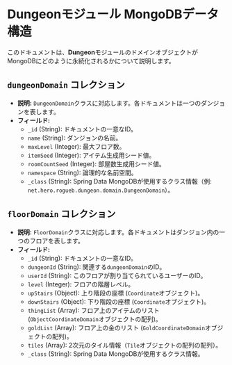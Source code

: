 # Dungeonモジュール MongoDBデータ構造

このドキュメントは、**Dungeon**モジュールのドメインオブジェクトがMongoDBにどのように永続化されるかについて説明します。

## `dungeonDomain` コレクション
- **説明:** `DungeonDomain`クラスに対応します。各ドキュメントは一つのダンジョンを表します。
- **フィールド:**
    - `_id` (String): ドキュメントの一意なID。
    - `name` (String): ダンジョンの名前。
    - `maxLevel` (Integer): 最大フロア数。
    - `itemSeed` (Integer): アイテム生成用シード値。
    - `roomCountSeed` (Integer): 部屋数生成用シード値。
    - `namespace` (String): 論理的な名前空間。
    - `_class` (String): Spring Data MongoDBが使用するクラス情報（例: `net.hero.rogueb.dungeon.domain.DungeonDomain`）。

## `floorDomain` コレクション
- **説明:** `FloorDomain`クラスに対応します。各ドキュメントはダンジョン内の一つのフロアを表します。
- **フィールド:**
    - `_id` (String): ドキュメントの一意なID。
    - `dungeonId` (String): 関連する`dungeonDomain`のID。
    - `userId` (String): このフロアが割り当てられているユーザーのID。
    - `level` (Integer): フロアの階層レベル。
    - `upStairs` (Object): 上り階段の座標 (`Coordinate`オブジェクト)。
    - `downStairs` (Object): 下り階段の座標 (`Coordinate`オブジェクト)。
    - `thingList` (Array): フロア上のアイテムのリスト (`ObjectCoordinateDomain`オブジェクトの配列)。
    - `goldList` (Array): フロア上の金のリスト (`GoldCoordinateDomain`オブジェクトの配列)。
    - `tiles` (Array): 2次元のタイル情報（`Tile`オブジェクトの配列の配列）。
    - `_class` (String): Spring Data MongoDBが使用するクラス情報。
